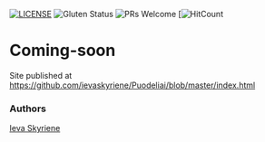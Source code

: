 [![LICENSE](https://img.shields.io/badge/license-MIT-blue.svg?style=flat-square)](https://github.com/ievaskyriene/HTML5-website-template/blob/master/LICENSE.md)
![Gluten Status](https://img.shields.io/badge/Gluten-Free-green.svg)
![PRs Welcome](https://img.shields.io/badge/PRs-welcome-brightgreen.svg)
[![HitCount](http://hits.dwyl.com/ievaskyriene/Puodeliai.svg)

# Coming-soon

Site published at https://github.com/ievaskyriene/Puodeliai/blob/master/index.html


### Authors
[Ieva Skyriene](https://github.com/ievaskyriene)
